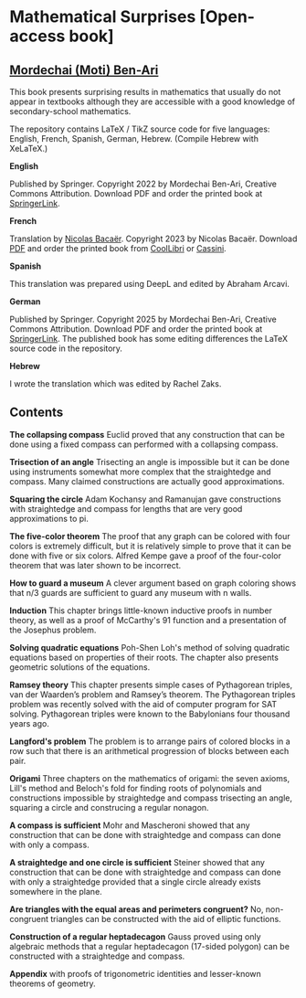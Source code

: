 # Mathematical Surprises [Open-access book]

## [Mordechai (Moti) Ben-Ari](https://www.weizmann.ac.il/sci-tea/benari/home)



This book presents surprising results in mathematics that usually do not appear in textbooks although they are accessible with a good knowledge of secondary-school mathematics.

The repository contains LaTeX / TikZ source code for five languages: English, French, Spanish, German, Hebrew. (Compile Hebrew with XeLaTeX.)

**English**

Published by Springer. Copyright 2022 by
Mordechai Ben-Ari, Creative Commons Attribution. Download PDF and order
the printed book at
[SpringerLink](https://link.springer.com/book/10.1007/978-3-031-13566-8).

**French**

Translation by <a href="mailto:nicolas.bacaer@ird.fr">Nicolas Bacaër</a>. 
Copyright 2023 by Nicolas Bacaër.
Download
[PDF](http://www.ummisco.ird.fr/perso/bacaer/SurprisesMathematiques.pdf)
and order the printed book from
[CoolLibri](https://www.coollibri.com/bibliotheque-en-ligne/mordechai-ben-ari/surprises-mathematiques_429665)
or [Cassini](https://store.cassini.fr/fr/hors-collection/145-surprises-mathematiques.html).

**Spanish**

This translation was prepared using DeepL and edited by Abraham Arcavi.

**German**

Published by Springer. Copyright 2025 by
Mordechai Ben-Ari, Creative Commons Attribution. Download PDF and order
the printed book at
[SpringerLink](https://link.springer.com/book/10.1007/978-3-031-76041-9).
The published book has some editing differences the LaTeX source code in the repository.

**Hebrew**

I wrote the translation which was edited by Rachel Zaks.

## Contents

**The collapsing compass** Euclid proved that any construction that can be done using a fixed compass can performed with a collapsing compass.

**Trisection of an angle** Trisecting an angle is impossible but it can be done using instruments somewhat more complex that the straightedge and compass. Many claimed constructions are actually good approximations.

**Squaring the circle** Adam Kochansy and Ramanujan gave constructions with straightedge and compass for lengths that are very good approximations to pi.

**The five-color theorem** The proof that any graph can be colored with four colors is extremely difficult, but it is relatively simple to prove that it can be done with five or six colors. Alfred Kempe gave a proof of the four-color theorem that was later shown to be incorrect.

**How to guard a museum** A clever argument based on graph coloring shows that n/3 guards are sufficient to guard any museum with n walls.

**Induction** This chapter brings little-known inductive proofs in number theory, as well as a proof of McCarthy's 91 function and a presentation of the Josephus problem.

**Solving quadratic equations** Poh-Shen Loh's method of solving quadratic equations based on properties of their roots. The chapter also presents geometric solutions of the equations.

**Ramsey theory** This chapter presents simple cases of Pythagorean triples, van der Waarden’s problem and Ramsey’s theorem. The Pythagorean triples problem was recently solved with the aid of computer program for SAT solving. Pythagorean triples were known to the Babylonians four thousand years ago.

**Langford's problem** The problem is to arrange pairs of colored blocks in a row such that there is an arithmetical progression of blocks between each pair.

**Origami** Three chapters on the mathematics of origami: the seven axioms, Lill's method and Beloch's fold for finding roots of polynomials and constructions impossible by straightedge and compass trisecting an angle, squaring a circle and construcing a regular nonagon.

**A compass is sufficient** Mohr and Mascheroni showed that any construction that can be done with straightedge and compass can done with only a compass.

**A straightedge and one circle is sufficient** Steiner showed that any construction that can be done with straightedge and compass can done with only a straightedge provided that a single circle already exists somewhere in the plane.

**Are triangles with the equal areas and perimeters congruent?** No, non-congruent triangles can be constructed with the aid of elliptic functions.

**Construction of a regular heptadecagon** Gauss proved using only algebraic methods that a regular heptadecagon (17-sided polygon) can be constructed with a straightedge and compass.

**Appendix** with proofs of trigonometric identities and lesser-known theorems of geometry.
